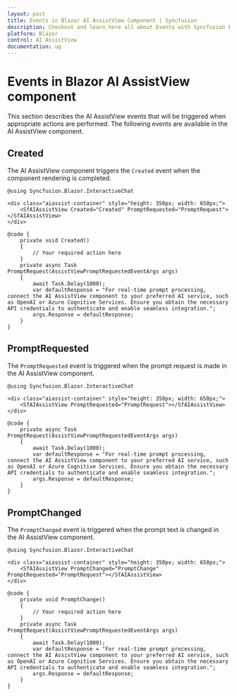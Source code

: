 ```yaml
---
layout: post
title: Events in Blazor AI AssistView Component | Syncfusion
description: Checkout and learn here all about Events with Syncfusion Blazor AI AssistView component in Blazor Server App and Blazor WebAssembly App.
platform: Blazor
control: AI AssistView
documentation: ug
---
```


# Events in Blazor AI AssistView component

This section describes the AI AssistView events that will be triggered when appropriate actions are performed. The following events are available in the AI AssistView component.

## Created

The AI AssistView component triggers the `Created` event when the component rendering is completed.

```cshtml
@using Syncfusion.Blazor.InteractiveChat

<div class="aiassist-container" style="height: 350px; width: 650px;">
    <SfAIAssistView Created="Created" PromptRequested="PromptRequest"></SfAIAssistView>
</div>

@code {
    private void Created()
    {
        // Your required action here
    }
    private async Task PromptRequest(AssistViewPromptRequestedEventArgs args)
    {
        await Task.Delay(1000);
        var defaultResponse = "For real-time prompt processing, connect the AI AssistView component to your preferred AI service, such as OpenAI or Azure Cognitive Services. Ensure you obtain the necessary API credentials to authenticate and enable seamless integration.";
        args.Response = defaultResponse;
    }
}
```

## PromptRequested

The `PromptRequested` event is triggered when the prompt request is made in the AI AssistView component.

```cshtml
@using Syncfusion.Blazor.InteractiveChat

<div class="aiassist-container" style="height: 350px; width: 650px;">
    <SfAIAssistView PromptRequested="PromptRequest"></SfAIAssistView>
</div>

@code {
    private async Task PromptRequest(AssistViewPromptRequestedEventArgs args)
    {
        await Task.Delay(1000);
        var defaultResponse = "For real-time prompt processing, connect the AI AssistView component to your preferred AI service, such as OpenAI or Azure Cognitive Services. Ensure you obtain the necessary API credentials to authenticate and enable seamless integration.";
        args.Response = defaultResponse;
    }
}
```

## PromptChanged

The `PromptChanged` event is triggered when the prompt text is changed in the AI AssistView component.

```cshtml
@using Syncfusion.Blazor.InteractiveChat

<div class="aiassist-container" style="height: 350px; width: 650px;">
    <SfAIAssistView PromptChanged="PromptChange" PromptRequested="PromptRequest"></SfAIAssistView>
</div>

@code {
    private void PromptChange()
    {
        // Your required action here
    }
    private async Task PromptRequest(AssistViewPromptRequestedEventArgs args)
    {
        await Task.Delay(1000);
        var defaultResponse = "For real-time prompt processing, connect the AI AssistView component to your preferred AI service, such as OpenAI or Azure Cognitive Services. Ensure you obtain the necessary API credentials to authenticate and enable seamless integration.";
        args.Response = defaultResponse;
    }
}
```